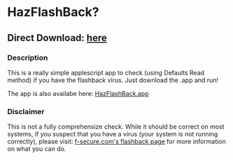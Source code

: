 # HazFlashBack?

## Direct Download: [here](http://www.box.com/s/0eecee9c12e5075ceb79)

### Description
This is a really simple applescript app to check (using Defaults Read method) if you have the flashback virus. Just download the .app and run!

The app is also availabe here: [HazFlashBack.app](http://www.box.com/s/0eecee9c12e5075ceb79)

### Disclaimer
This is not a fully comprehensize check. While it should be correct on most systems, if you suspect that you have a virus (your system is not running correctly), please visit: [f-secure.com's flashback page](http://www.f-secure.com/v-descs/trojan-downloader_osx_flashback_k.shtml) for more information on what you can do.
